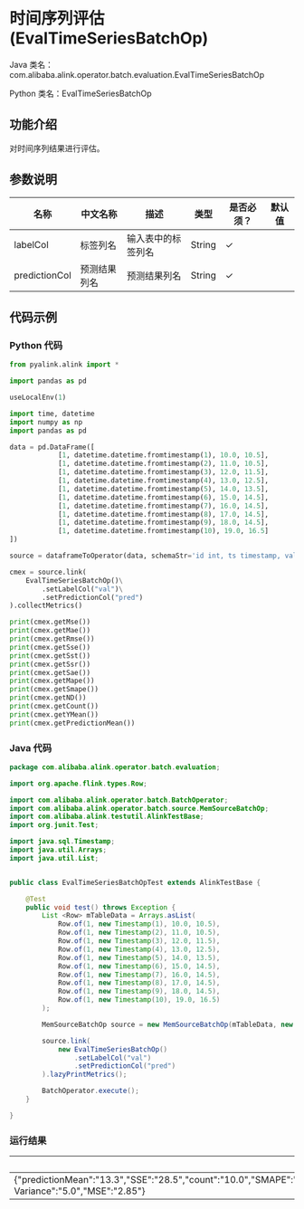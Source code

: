 # 时间序列评估 (EvalTimeSeriesBatchOp)
Java 类名：com.alibaba.alink.operator.batch.evaluation.EvalTimeSeriesBatchOp

Python 类名：EvalTimeSeriesBatchOp


## 功能介绍
对时间序列结果进行评估。

## 参数说明

| 名称 | 中文名称 | 描述 | 类型 | 是否必须？ | 默认值 |
| --- | --- | --- | --- | --- | --- |
| labelCol | 标签列名 | 输入表中的标签列名 | String | ✓ |  |
| predictionCol | 预测结果列名 | 预测结果列名 | String | ✓ |  |

## 代码示例
### Python 代码
```python
from pyalink.alink import *

import pandas as pd

useLocalEnv(1)

import time, datetime
import numpy as np
import pandas as pd

data = pd.DataFrame([
			[1, datetime.datetime.fromtimestamp(1), 10.0, 10.5],
			[1, datetime.datetime.fromtimestamp(2), 11.0, 10.5],
			[1, datetime.datetime.fromtimestamp(3), 12.0, 11.5],
			[1, datetime.datetime.fromtimestamp(4), 13.0, 12.5],
			[1, datetime.datetime.fromtimestamp(5), 14.0, 13.5],
			[1, datetime.datetime.fromtimestamp(6), 15.0, 14.5],
			[1, datetime.datetime.fromtimestamp(7), 16.0, 14.5],
			[1, datetime.datetime.fromtimestamp(8), 17.0, 14.5],
			[1, datetime.datetime.fromtimestamp(9), 18.0, 14.5],
			[1, datetime.datetime.fromtimestamp(10), 19.0, 16.5]
])

source = dataframeToOperator(data, schemaStr='id int, ts timestamp, val double, pred double', op_type='batch')

cmex = source.link(
    EvalTimeSeriesBatchOp()\
        .setLabelCol("val")\
        .setPredictionCol("pred")
).collectMetrics()

print(cmex.getMse())
print(cmex.getMae())
print(cmex.getRmse())
print(cmex.getSse())
print(cmex.getSst())
print(cmex.getSsr())
print(cmex.getSae())
print(cmex.getMape())
print(cmex.getSmape())
print(cmex.getND())
print(cmex.getCount())
print(cmex.getYMean())
print(cmex.getPredictionMean())
```

### Java 代码
```java
package com.alibaba.alink.operator.batch.evaluation;

import org.apache.flink.types.Row;

import com.alibaba.alink.operator.batch.BatchOperator;
import com.alibaba.alink.operator.batch.source.MemSourceBatchOp;
import com.alibaba.alink.testutil.AlinkTestBase;
import org.junit.Test;

import java.sql.Timestamp;
import java.util.Arrays;
import java.util.List;


public class EvalTimeSeriesBatchOpTest extends AlinkTestBase {

	@Test
	public void test() throws Exception {
		List <Row> mTableData = Arrays.asList(
			Row.of(1, new Timestamp(1), 10.0, 10.5),
			Row.of(1, new Timestamp(2), 11.0, 10.5),
			Row.of(1, new Timestamp(3), 12.0, 11.5),
			Row.of(1, new Timestamp(4), 13.0, 12.5),
			Row.of(1, new Timestamp(5), 14.0, 13.5),
			Row.of(1, new Timestamp(6), 15.0, 14.5),
			Row.of(1, new Timestamp(7), 16.0, 14.5),
			Row.of(1, new Timestamp(8), 17.0, 14.5),
			Row.of(1, new Timestamp(9), 18.0, 14.5),
			Row.of(1, new Timestamp(10), 19.0, 16.5)
		);

		MemSourceBatchOp source = new MemSourceBatchOp(mTableData, new String[] {"id", "ts", "val", "pred"});

		source.link(
			new EvalTimeSeriesBatchOp()
				.setLabelCol("val")
				.setPredictionCol("pred")
		).lazyPrintMetrics();

		BatchOperator.execute();
	}

}
```

### 运行结果

|regression_eval_result|
|----------------------|
|{"predictionMean":"13.3","SSE":"28.5","count":"10.0","SMAPE":"8.606434351991227","MAPE":"8.114625849726469","RMSE":"1.6881943016134133","MAE":"1.3","SSR":"50.0","yMean":"14.5","SST":"82.5","SAE":"13.0","ND":"0.0896551724137931","Explained Variance":"5.0","MSE":"2.85"}|
